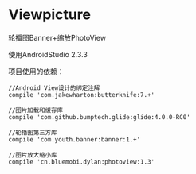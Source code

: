 # Viewpicture
轮播图Banner+缩放PhotoView

使用AndroidStudio 2.3.3

项目使用的依赖：

    //Android View设计的绑定注解
    compile 'com.jakewharton:butterknife:7.+'
    
    //图片加载和缓存库
    compile 'com.github.bumptech.glide:glide:4.0.0-RC0'
    
    //轮播图第三方库
    compile 'com.youth.banner:banner:1.+'
    
    //图片放大缩小库
    compile 'cn.bluemobi.dylan:photoview:1.3'
